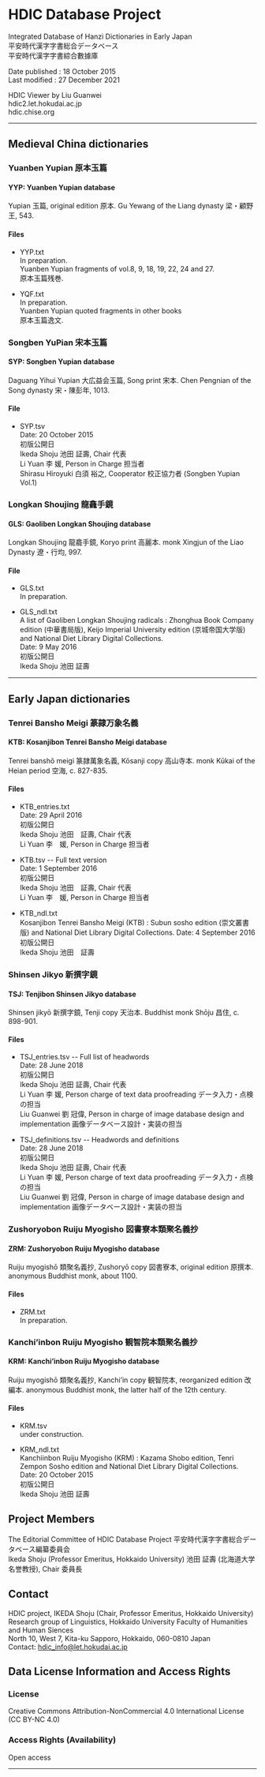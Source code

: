 # HDIC Database Project

Integrated Database of Hanzi Dictionaries in Early Japan  
平安時代漢字字書総合データベース  
平安時代漢字字書綜合數據庫  

Date published : 18 October 2015  
Last modified : 27 December 2021

HDIC Viewer by Liu Guanwei  
hdic2.let.hokudai.ac.jp  
hdic.chise.org   

---
## Medieval China dictionaries

### Yuanben Yupian 原本玉篇
#### YYP: Yuanben Yupian database

Yupian 玉篇, original edition 原本. Gu Yewang of the Liang dynasty 梁・顧野王, 543.  

#### Files
* YYP.txt  
In preparation.  
Yuanben Yupian fragments of vol.8, 9, 18, 19, 22, 24 and 27.  
原本玉篇残巻.  

* YQF.txt  
In preparation.  
Yuanben Yupian quoted fragments in other books  
原本玉篇逸文.

### Songben YuPian 宋本玉篇

#### SYP: Songben Yupian database

Daguang Yihui Yupian 大広益会玉篇, Song print 宋本. Chen Pengnian of the Song dynasty 宋・陳彭年, 1013.

#### File
* SYP.tsv  
Date: 20 October 2015  
初版公開日  
Ikeda Shoju 池田 証壽, Chair 代表  
Li Yuan 李 媛, Person in Charge 担当者    
Shirasu Hiroyuki 白須 裕之, Cooperator 校正協力者 (Songben Yupian Vol.1)

### Longkan Shoujing 龍龕手鏡
#### GLS: Gaoliben Longkan Shoujing database


Longkan Shoujing 龍龕手鏡, Koryo print 高麗本. monk Xingjun of the Liao Dynasty 遼・行均, 997.

#### File
* GLS.txt  
In preparation.  

* GLS_ndl.txt  
A list of Gaoliben Longkan Shoujing radicals : Zhonghua Book Company edition (中華書局版), Keijo Imperial University edition (京城帝国大学版) and National Diet Library Digital Collections.  
Date: 9 May 2016  
初版公開日  
Ikeda Shoju 池田 証壽  
  
------------------------

## Early Japan dictionaries

### Tenrei Bansho Meigi 篆隷万象名義
#### KTB:  Kosanjibon Tenrei Bansho Meigi database 

Tenrei banshō meigi 篆隷萬象名義, Kōsanji copy 高山寺本. monk Kūkai of the Heian period 空海, c. 827-835.

#### Files
* KTB_entries.txt  
Date: 29 April 2016  
初版公開日  
Ikeda Shoju 池田　証壽, Chair 代表  
Li Yuan 李　媛, Person in Charge 担当者    

* KTB.tsv  -- Full text version  
Date: 1 September 2016  
初版公開日  
Ikeda Shoju 池田　証壽, Chair 代表  
Li Yuan 李　媛, Person in Charge 担当者    

* KTB_ndl.txt  
Kosanjibon Tenrei Bansho Meigi (KTB) : Subun sosho edition (崇文叢書版) and National Diet Library Digital Collections.
Date: 4 September 2016  
初版公開日  
Ikeda Shoju 池田　証壽


### Shinsen Jikyo 新撰字鏡
#### TSJ: Tenjibon Shinsen Jikyo database

Shinsen jikyō 新撰字鏡, Tenji copy 天治本. Buddhist monk Shōju 昌住, c. 898-901.

#### Files

* TSJ_entries.tsv -- Full list of headwords  
Date: 28 June 2018  
初版公開日  
Ikeda Shoju 池田 証壽, Chair 代表  
Li Yuan 李 媛, Person charge of text data proofreading データ入力・点検の担当   
Liu Guanwei 劉 冠偉, Person in charge of image database design and implementation 画像データベース設計・実装の担当   

* TSJ_definitions.tsv -- Headwords and definitions  
Date: 28 June 2018  
初版公開日  
Ikeda Shoju 池田 証壽, Chair 代表  
Li Yuan 李 媛, Person charge of text data proofreading データ入力・点検の担当   
Liu Guanwei 劉 冠偉, Person in charge of image database design and implementation 画像データベース設計・実装の担当   


### Zushoryobon Ruiju Myogisho 図書寮本類聚名義抄
#### ZRM: Zushoryobon Ruiju Myogisho database

Ruiju myogishō 類聚名義抄, Zushoryō copy 図書寮本, original edition 原撰本. anonymous Buddhist monk, about 1100.

#### Files
* ZRM.txt  
In preparation.

### Kanchi’inbon Ruiju Myogisho 観智院本類聚名義抄
#### KRM: Kanchi’inbon Ruiju Myogisho database

Ruiju myogishō 類聚名義抄, Kanchi’in copy 観智院本, reorganized edition 改編本. anonymous Buddhist monk, the latter half of the 12th century.

#### Files
* KRM.tsv  
under construction.

* KRM_ndl.txt  
Kanchiinbon Ruiju Myogisho (KRM) : Kazama Shobo edition, Tenri Zempon Sosho edition and National Diet Library Digital Collections.  
Date: 20 October 2015  
初版公開日  
Ikeda Shoju 池田 証壽  

## Project Members

The Editorial Committee of HDIC Database Project
平安時代漢字字書総合データベース編纂委員会  
Ikeda Shoju (Professor Emeritus, Hokkaido University) 池田 証壽 (北海道大学名誉教授), Chair 委員長  


## Contact

HDIC project, IKEDA Shoju (Chair, Professor Emeritus, Hokkaido University)  
Research group of Linguistics, Hokkaido University Faculty of Humanities and Human Siences  
North 10, West 7, Kita-ku Sapporo, Hokkaido, 060-0810 Japan  
Contact: hdic_info@let.hokudai.ac.jp  

## Data License Information and Access Rights

### License
Creative Commons Attribution-NonCommercial 4.0 International License (CC BY-NC 4.0)  

### Access Rights (Availability)
Open access  

---
